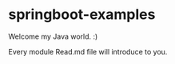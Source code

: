 # springboot-examples
Welcome my Java world.  :)

Every module Read.md file will introduce to you. 

